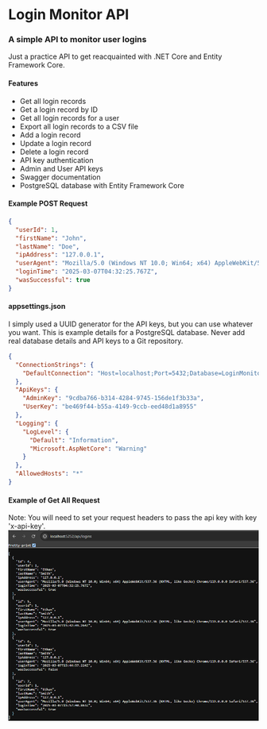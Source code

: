 ﻿# Login Monitor API
### A simple API to monitor user logins
Just a practice API to get reacquainted with .NET Core and Entity Framework Core.

#### Features
- Get all login records
- Get a login record by ID
- Get all login records for a user
- Export all login records to a CSV file
- Add a login record
- Update a login record
- Delete a login record
- API key authentication
- Admin and User API keys
- Swagger documentation
- PostgreSQL database with Entity Framework Core

#### Example POST Request
```json
{
  "userId": 1,
  "firstName": "John",
  "lastName": "Doe",
  "ipAddress": "127.0.0.1",
  "userAgent": "Mozilla/5.0 (Windows NT 10.0; Win64; x64) AppleWebKit/537.36 (KHTML, like Gecko) Chrome/119.0.0.0 Safari/537.36",
  "loginTime": "2025-03-07T04:32:25.767Z",
  "wasSuccessful": true
}
```

#### appsettings.json
I simply used a UUID generator for the API keys, but you can use whatever you want.
This is example details for a PostgreSQL database. Never add real database details and API keys
to a Git repository.
```json
{
  "ConnectionStrings": {
    "DefaultConnection": "Host=localhost;Port=5432;Database=LoginMonitorDB;Username=postgres;Password=admin"
  },
  "ApiKeys": {
    "AdminKey": "9cdba766-b314-4284-9745-156de1f3b33a",
    "UserKey": "be469f44-b55a-4149-9ccb-eed48d1a8955"
  },
  "Logging": {
    "LogLevel": {
      "Default": "Information",
      "Microsoft.AspNetCore": "Warning"
    }
  },
  "AllowedHosts": "*"
}
```
#### Example of Get All Request
Note: You will need to set your request headers to pass the api key with key 'x-api-key'.
![Get All Request](Example/GetAllRequestExample.png)